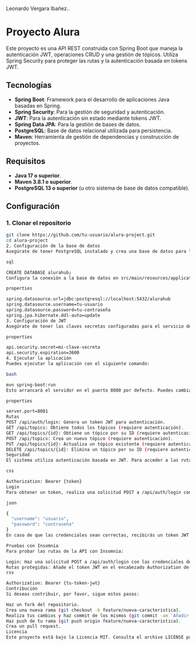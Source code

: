 Leonardo Vergara Ibañez..

# Proyecto Alura

Este proyecto es una API REST construida con Spring Boot que maneja la autenticación JWT, operaciones CRUD y una gestión de tópicos. Utiliza Spring Security para proteger las rutas y la autenticación basada en tokens JWT.

## Tecnologías

- **Spring Boot**: Framework para el desarrollo de aplicaciones Java basadas en Spring.
- **Spring Security**: Para la gestión de seguridad y autenticación.
- **JWT**: Para la autenticación sin estado mediante tokens JWT.
- **Spring Data JPA**: Para la gestión de bases de datos.
- **PostgreSQL**: Base de datos relacional utilizada para persistencia.
- **Maven**: Herramienta de gestión de dependencias y construcción de proyectos.

## Requisitos

- **Java 17 o superior**.
- **Maven 3.8.1 o superior**.
- **PostgreSQL 13 o superior** (u otro sistema de base de datos compatible).

## Configuración

### 1. Clonar el repositorio

```bash
git clone https://github.com/tu-usuario/alura-project.git
cd alura-project
2. Configuración de la base de datos
Asegúrate de tener PostgreSQL instalado y crea una base de datos para la aplicación:

sql

CREATE DATABASE alurahub;
Configura la conexión a la base de datos en src/main/resources/application.properties:

properties

spring.datasource.url=jdbc:postgresql://localhost:5432/alurahub
spring.datasource.username=tu-usuario
spring.datasource.password=tu-contraseña
spring.jpa.hibernate.ddl-auto=update
3. Configuración de JWT
Asegúrate de tener las claves secretas configuradas para el servicio de autenticación JWT. En application.properties:

properties

api.security.secret=mi-clave-secreta
api.security.expiration=3600
4. Ejecutar la aplicación
Puedes ejecutar la aplicación con el siguiente comando:

bash

mvn spring-boot:run
Esto arrancará el servidor en el puerto 8080 por defecto. Puedes cambiar el puerto editando application.properties:

properties

server.port=8081
Rutas
POST /api/auth/login: Genera un token JWT para autenticación.
GET /api/topics: Obtiene todos los tópicos (requiere autenticación).
GET /api/topics/{id}: Obtiene un tópico por su ID (requiere autenticación).
POST /api/topics: Crea un nuevo tópico (requiere autenticación).
PUT /api/topics/{id}: Actualiza un tópico existente (requiere autenticación).
DELETE /api/topics/{id}: Elimina un tópico por su ID (requiere autenticación).
Seguridad
El sistema utiliza autenticación basada en JWT. Para acceder a las rutas protegidas, es necesario enviar un token JWT en el encabezado Authorization de la solicitud. El formato es:

css

Authorization: Bearer {token}
Login
Para obtener un token, realiza una solicitud POST a /api/auth/login con un cuerpo como el siguiente:

json

{
  "username": "usuario",
  "password": "contraseña"
}
En caso de que las credenciales sean correctas, recibirás un token JWT como respuesta.

Pruebas con Insomnia
Para probar las rutas de la API con Insomnia:

Login: Haz una solicitud POST a /api/auth/login con las credenciales de un usuario válido. Copia el token JWT que obtienes en la respuesta.
Rutas protegidas: Añade el token JWT en el encabezado Authorization de las solicitudes a las rutas protegidas, de esta forma:
css

Authorization: Bearer {tu-token-jwt}
Contribución
Si deseas contribuir, por favor, sigue estos pasos:

Haz un fork del repositorio.
Crea una nueva rama (git checkout -b feature/nueva-caracteristica).
Realiza tus cambios y haz commit de los mismos (git commit -am 'Añadir nueva característica').
Haz push de tu rama (git push origin feature/nueva-caracteristica).
Crea un pull request.
Licencia
Este proyecto está bajo la Licencia MIT. Consulta el archivo LICENSE para más detalles.



